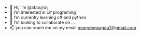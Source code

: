 - 👋 Hi, I’m @aboujraij
- 👀 I’m interested in c# programing
- 🌱 I’m currently learning c# and python
- 💞️ I’m looking to collaborate on ...
- 📫 you can reach me on my email georgesgeagea7@gmail.com

<!---
aboujraij/aboujraij is a ✨ special ✨ repository because its `README.md` (this file) appears on your GitHub profile.
You can click the Preview link to take a look at your changes.
--->
